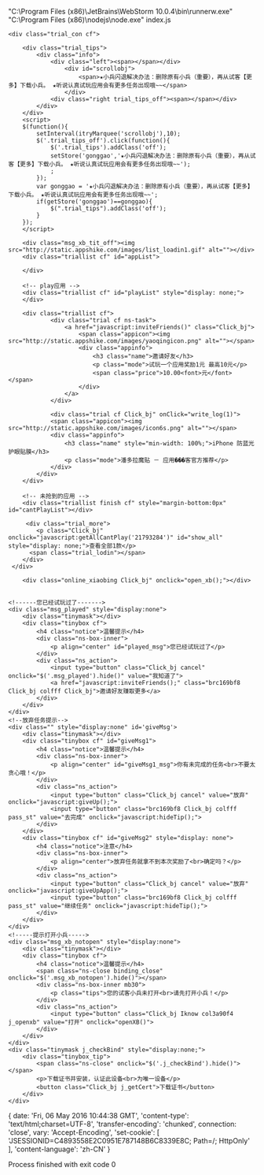 "C:\Program Files (x86)\JetBrains\WebStorm 10.0.4\bin\runnerw.exe" "C:\Program Files (x86)\nodejs\node.exe" index.js





<meta http-equiv="Content-Type" content="text/html; charset=utf-8">
<meta name="apple-mobile-web-app-capable" content="yes">
<meta http-equiv="Pragma" content="no-cache" />
<meta content="telephone=no" name="format-detection" />
<meta content="email=no" name="format-detection" />
<link href="http://static.appshike.com/css/basecss.css?v=20160202" rel="stylesheet" type="text/css">
<script type="text/javascript" charset="utf-8" src="http://static.appshike.com/js/jquery.min.1.11.1.js"></script>
<script type="text/javascript" charset="utf-8" src="http://static.appshike.com/js/shike.js?v=1"></script>

<script type="text/javascript">
    $(function(){
        if(!/micromessenger/i.test(navigator.userAgent)){
            setMenu();
        }
    })
</script>

<!doctype html>
<html>
<head>
<title>试玩列表</title>
<link href="http://static.appshike.com/css/listcss.css" media="all" rel="stylesheet" type="text/css">
<script type="text/javascript">
function itryMarquee(target){
	var initNum = Math.ceil($('#'+target).width()/$('#'+target+' span:eq(0)').width());
	$('#'+target).html(new Array(initNum+2).join($('#'+target).html()));
	var pos = parseInt($('#'+target+' span:eq(1)').offset().left-$('#'+target+' span:eq(0)').offset().left,10);
	var obj = $('#'+target)[0];
	return function(){
		if(pos == obj.scrollLeft){
			obj.scrollLeft = 1;
		}else{
			obj.scrollLeft++;
		}
	};
}
	 var payFlag = 0;  //控制跳到缺货页面 0-有付费应用 1-没有付费应用
     var doingAppid='';
     var doingOrderid='';
     var doingDetails_url='';
     var doingBundleId='';
     var doingProcessName='';
     var doingStatus='r0';
     var noPlay = '0';
	 token = 'C723BD5CD22203560E1A011CFEE968C1';
	 var timer=null;
	 $(function(){
		 $(window).bind("pageshow",function(event){
			 if(event.originalEvent.persisted){
				 $('.msg_xb_notopen').hide();
			 }
			 if(timer!=null){
				 clearInterval(timer);
			 }
			 init();
	     });
	 });
	 function init(){
		 bridgeCallHideMenu();
         try{getXBStatus()}catch(e){};
         if(""==1){
             removeStore(shokey_param_key);
             setStore(shokey_param_key, 'FCDA63C88010782F5867CB8E79CD29FE');
         }else{
             checkLegal();
         }
         if(!'true'=='true'){
        	 $('.wrap').css("padding","0px");
         }else if(!/micromessenger/i.test(navigator.userAgent) && 'offline_xiaobing'=='online_xiaobing'){
        	 $('#appList').click(function(){
        		 $('.offline_xiaobing').length>0 && $('.msg_xb_notopen').show();
	        	 $('.j_openxb').click(function(){
	        		 try{getXBStatus()}catch(e){};
	        	 });
        	 });
         }
         getApp('21793284','FCDA63C88010782F5867CB8E79CD29FE');//试玩列表
         getPlay('21793284');
         getCantPlay('21793284');
	 }

     //检查关监狱
     function checkLegal(){
         var data = {
             oid_md5:'FCDA63C88010782F5867CB8E79CD29FE',
             cur_oid_md5: $.trim(getStore(shokey_param_key)),
             r:+new Date()
         };
         $.post("/shike/checkLegal",data,function(s){
             if(s.status=='0'||s.status=='1'||s.status=='4'){
                 removeStore(shokey_param_key);
                 setStore(shokey_param_key, s.cur_oid_md5);
             }else if(s.status=='2'){
                 location.href = s.url;
             }else if(s.status=='3'){
                 location.href = s.url;
             }
         },"json");
     }
     function getwxurl(url){
    	 if(/micromessenger/i.test(navigator.userAgent)){
    		 return url+(url.indexOf('?')>0?'&':'?')+'&micromessage=true';
    	 }else{
    		 return url;
    	 }
     }

	 //app
     function getApp(user_id,oid_md5){
    	 $('#appList').html('');
         doingAppid='';
         doingOrderid='';
         doingDetails_url='';
         doingBundleId='';
         doingProcessName='';
         doingStatus='r0';
         var allApp = [];
         var repeatApp = [];
         $.ajax({
    		 type:"post",
    		 url:"/shike/getApplist/"+user_id+"/"+oid_md5,
    		 data:{r:+new Date()},
    		 async:false,
    		 success:function (back,status,xhr) {

             if(back != null && back.length >0){
                $('#appList').show();
                var appendStr = "";
                var appendZeroStr = "";
                $.each(back,function(i,n){
                	if($.inArray(n.appid, allApp)>-1){
                		if($.inArray(n.appid, repeatApp)==-1){
                			repeatApp.push(n.appid);
                		}
                	}
                	allApp.push(n.appid);
                    if(n.status==0 || n.status==-9){
                    	var ss = '等待下载 ';
                    	if(n.status==-9){
                    		ss = '等待复制关键词 ';
                    	}else{
                    		doingStatus='r1';
                    	}
                    	appendStr +=
                    	"<div class='trial cf Click_bj' name='play_"+n.appid+"' onclick=\"btnStatus('21793284','"+n.order_id+"','"+n.appid+"','"+n.details_url+"','"+n.order_status_disp+"')\">"+
                             "<span class='appicon'><img src='"+n.icon+"' alt=''></span>"+
                             "<div class='appinfo'>"+
                                 "<h3 class='name'><font style='color:#ed1c24;font-size: 36px;' id='show_status'>"+ss+"</font><font id='deling_time' style='color:#ed1c24;font-size: 36px;'></font></h3>"+
                                 "<p class='mode'><span>"+n.type_name+"</span><span>剩余"+n.order_status_disp+"份</span></p>"+
                                 "<span class='price' name='canplay"+n.appid+"'>"+changeTwoDecimal_f(n.down_price)+"<font>元</font></span>"+
                             "</div>"+
                     	"</div>"
                    	doingAppid = n.appid;
                    	doingOrderid = n.order_id;
                    	doingDetails_url = n.details_url;
                    	doingBundleId = n.bundle_id;
                    	doingProcessName = n.process_name;
                      	var now = new Date(xhr.getResponseHeader("Date")).getTime() || new Date().getTime();
                    	var ct=n.s_time.substring(0,19).replace("-","/").replace("-","/");
                 		var clickTime = new Date(ct).getTime();
                     	if( n.status==-9&&n.s_time!=''){
                     		//2分钟
                     		if((clickTime+120000-now)>0){
                    			countDown(clickTime+120000-now);
                     		}
                    	}else{
                    		//10等待下载
                    		getStatus(clickTime+600000-now);
                    	}
                     }else{
                    	 var appstr =
                    		 "<div class='trial cf Click_bj' name='play_"+n.appid+"' onclick=\"btnStatus('21793284','"+n.order_id+"','"+n.appid+"','"+n.details_url+"','"+n.order_status_disp+"')\">"+
		                             "<span class='appicon'><img src='"+n.icon+"' alt=''></span>"+
		                             "<div class='appinfo'>"+
		                                 "<h3 class='name'>"+n.search_word+"</h3>"+
		                                 "<p class='mode'><span>"+n.type_name+"</span><span>剩余"+n.order_status_disp+"份</span></p>"+
		                                 "<span class='price' name='canplay"+n.appid+"'>"+changeTwoDecimal_f(n.down_price)+"<font>元</font></span>"+
		                             "</div>"+
		                     "</div>"
                    	 if(n.order_status_disp>0){
	                    	 appendStr += appstr;
                    	 }else{
                    		 appendZeroStr += appstr;
                    	 }
                     }
                });
                $('#appList').append(appendStr+appendZeroStr);

             }else{
                $('#appList').hide();
                appFlag = 1;
             }
         }});
     }

	function changeTwoDecimal_f(x) {
		return isNaN(x)?0:Number(x).toFixed(2);
	}

	 //play
     function getPlay(user_id){
    	 $('#playList').html('');
         $.post("/shike/playAppList/"+user_id, {r:+new Date()}, function (back) {
             if(back != null && back.length >0){
                $('#playList').show();
                var url = getwxurl("/shike/playAppDetails/APPID/ORDERID/USER_ID?play_url=PLAY_URL");
                $.each(back,function(i,n){
                	var order_status_disp_play;
                	if(n.order_number == '-1'){
                    	var leaveNum = Number(200000)-Number(n.click_number);
                		order_status_disp_play = leaveNum>0?leaveNum:9;
                	}else{
                		var leaveNum = Number(n.under_number)-Number(n.click_number);
                		order_status_disp_play = leaveNum>0?leaveNum:9;
                	}
                    $('#playList').append(
                    	     "<div class='trial cf'><a href='"+url.replace('APPID', n.appid).replace('ORDERID',n.order_id).replace('USER_ID',user_id).replace('PLAY_URL',n.play_url)+"' class='Click_bj'>"+
                    		 	"<span class='appicon'><img src='"+ n.icon+"' alt=''></span>"+
                    		     "<div class='appinfo'>"+
                    		     	"<h3 class='name'>"+ n.search_word+"</h3>"+
                    		         "<p class='mode'><span>"+ n.type_name +"</span><span>剩余"+ order_status_disp_play+"份</span></p>"+
                    		         "<span class='play'>Play</span>"+
                    		     "</div>"+
                    		 "</a></div>"
                    		);
                });
             }else{
                $('#playList').hide();
                payFlag = 1;
                noPlay = '1';
             }
         }, "json");
     }


     //cantPlayList
     function getCantPlay(user_id){
    	 $('#cantPlayList').html('');
         $.post("/shike/cantPlayLists/"+user_id, {flg:3,r:+new Date()}, function (back) {
        	 var dataObj=eval(back[0].notPlayList);
        	 var arr = [0];
        	 if(!(back[0].playList.indexOf('no')>-1)){
        		 arr = eval(back[0].playList);
        	 }else{
        		 var num = back[0].playList.split(':')[1];
        		 if(num>dataObj.length){
        			 $('#show_all').show();
        			 $('#show_all').html('查看全部'+num+'款');
        		 }
        	 }
              if(dataObj != null && dataObj.length>0){
                 $('#cantPlayList').show();
                 $.each(dataObj,function(i,n){
                	 if(document.getElementsByName("canplay"+n.appid).length == 0){
                		 if($.inArray(n.appid, arr)==-1){
		                  	 $('#cantPlayList').append(
		                  			 "<div class='trial cf'><a href='javascript:ishadPlay(1);' class='warm_prompt Click_bj'>"+
		                  		 		"<span class='appicon'><img src='"+ n.icon+"' alt='''></span>"+
		                  		     	"<div class='appinfo'>"+
		                  		     	"<h3 class='name'>"+ n.name+"</h3>"+
		                  		        "<p class='mode'><span>"+n.type_name+"</span><span>剩余0份</span></p>"+
		                  		        "<span class='price'>"+n.moneyDisp+"<font>元</font></span>"+
		                  		    	"</div>"+
		                  		 	"</a></div>"
		                          );
                		 }
                	 }
                 });
             }else{
                 $('#cantPlayList').hide();
             }
         }, "json");
     }
     //cantPlayList
     function getAllCantPlay(user_id){
    	 $('#show_all').hide();
         $.post("/shike/cantPlayLists/"+user_id, {flg:0,r:+new Date()}, function (back) {
        	 var dataObj=eval(back[0].notPlayList);
        	 var arr = [0];
        	 if(!(back[0].playList.indexOf('no')>-1)){
        		 arr = eval(back[0].playList);
        	 }
              if(dataObj != null && dataObj.length>0){
                 $('#cantPlayList').show();
                 $('#cantPlayList').html('');
                 $.each(dataObj,function(i,n){
                	 if(document.getElementsByName("canplay"+n.appid).length == 0){
                		 if($.inArray(n.appid, arr)==-1){
		                  	 $('#cantPlayList').append(
		                  			 "<div class='trial cf'><a href='javascript:ishadPlay(1);' class='warm_prompt Click_bj'>"+
		                  		 		"<span class='appicon'><img src='"+ n.icon+"' alt='''></span>"+
		                  		     	"<div class='appinfo'>"+
		                  		     	"<h3 class='name'>"+ n.name+"</h3>"+
		                  		        "<p class='mode'><span>"+n.type_name+"</span><span>剩余0份</span></p>"+
		                  		        "<span class='price'>"+n.moneyDisp+"<font>元</font></span>"+
		                  		    	"</div>"+
		                  		 	"</a></div>"
		                          );
                		 }
                	 }
                 });
             }
         }, "json");
     }

//跳转到邀请好友
function inviteFriends(){
	if(/micromessenger/i.test(navigator.userAgent)){
		location.href=openWxUrl+"&redirect_uri=http%3A%2F%2Fitry.com%2Fitry%2Finvite%2FtoInviteFriendsNew2&response_type=code&scope=snsapi_base&state="+'21793284'+"_2#wechat_redirect";
	}else{
		location.href='http://i.appshike.com/itry/invite/toInviteFriendsOfXB?type=2';
	}
}
//时间差
function compareMinutes(dateClick){
	var dateClick2=new Date();
	var date3=dateClick2.getTime()-dateClick;	//时间差的毫秒数
	var minutes=Math.floor(date3/(60*1000));	//计算小时数后剩余的毫秒数
	return minutes;
}
function getStatus(timer){
	if(doingAppid!=''){
        $.post("/shike/getAppStatus/"+doingBundleId+"/"+'21793284'+"/"+doingProcessName, {}, function (back) {
        	if(back.error=='false'){
        		if(back.flg=='downloading'){
        			//下载中
        			$('#show_status').html('下载中 ');
        			doingStatus='r2';

        		}else if(back.flg=='waitOpen'){
        			doingStatus='r3';
        			//等待打开
        			$('#show_status').html('等待打开 ');
        			if(back.timer!=''&&back.timer.indexOf('-')==-1){
        				countDown(back.timer);
        			}
        		}else if(back.flg=='waitValidate'){
        			doingStatus='r4';
        			$('#show_status').html('等待验证 ');
        		}else{
        			if(timer!=''&&timer.indexOf('-')==-1){
        				countDown(timer);
        			}
        		}
        	}
		}, "json");
	}
}
function countDown(time){
    sys_second = parseInt(time/1000,10);
    timer = setInterval(function(){
        if (sys_second > 1) {
            sys_second -= 1;
            var hour = Math.floor((sys_second / 3600) % 24);
            var minute = Math.floor((sys_second / 60) % 60);
            var second = Math.floor(sys_second % 60);
            hour = hour<10?"0"+hour:hour;//计算小时
            minute=minute<10?"0"+minute:minute;//计算分钟
            second=second<10?"0"+second:second;//计算秒杀
            $("#deling_time").html(''+minute+':'+second );
        } else {
            clearInterval(timer);
            if(sys_second==1){
            	init();
            }
        }
    }, 1000);
}
function agree(o){
	$(o).toggleClass("agree");
	$(".tit .bnt").toggleClass("bntb7b7b7");
}

function download(){
	if(!/micromessenger/i.test(navigator.userAgent) && !/9_3/.test(navigator.userAgent)){
		location.href = '/itry/dl_step1';
	}else{
		if($(".tit .bnt").hasClass("bntb7b7b7"))return;
		show_download_xb(1);
	}
}

function write_log(val){
    $.post("/api/write_click_log",{user_id:'21793284'},function(s){
    },"html");
	window.open("https://wap.koudaitong.com/v2/goods/271g8tjeevjfs");
}
</script>
</head>
<body>
<div class="wrap">

    <div class="trial_con cf">

        <div class="trial_tips">
            <div class="info">
                <div class="left"><span></span></div>
                    <div id="scrollobj">
                        <span>★小兵闪退解决办法：删除原有小兵（重要），再从试客【更多】下载小兵。 ★听说认真试玩应用会有更多任务出现哦~~</span>
                    </div>
                <div class="right trial_tips_off"><span></span></div>
            </div>
        </div>
        <script>
	    $(function(){
	    	setInterval(itryMarquee('scrollobj'),10);
            $('.trial_tips_off').click(function(){
                $('.trial_tips').addClass('off');
                setStore('gonggao','★小兵闪退解决办法：删除原有小兵（重要），再从试客【更多】下载小兵。 ★听说认真试玩应用会有更多任务出现哦~~');
                ;
            });
            var gonggao = '★小兵闪退解决办法：删除原有小兵（重要），再从试客【更多】下载小兵。 ★听说认真试玩应用会有更多任务出现哦~~';
            if(getStore('gonggao')==gonggao){
            	$(".trial_tips").addClass('off');
            }
	    });
	    </script>

        <div class="msg_xb_tit_off"><img src="http://static.appshike.com/images/list_loadin1.gif" alt=""></div>
        <div class="triallist cf" id="appList">

        </div>

        <!-- play应用 -->
        <div class="triallist cf" id="playList" style="display: none;">
        </div>

        <div class="triallist cf">
	        	<div class="trial cf ns-task">
	        		<a href="javascript:inviteFriends()" class="Click_bj">
		                <span class="appicon"><img src="http://static.appshike.com/images/yaoqingicon.png" alt=""></span>
		                <div class="appinfo">
		                    <h3 class="name">邀请好友</h3>
		                    <p class="mode">试玩一个应用奖励1元 最高10元</p>
		                    <span class="price">10.00<font>元</font></span>
		                </div>
	            	</a>
	            </div>

	            <div class="trial cf Click_bj" onClick="write_log(1)">
                <span class="appicon"><img src="http://static.appshike.com/images/icon6s.png" alt=""></span>
                <div class="appinfo">
                    <h3 class="name" style="min-width: 100%;">iPhone 防蓝光护眼贴膜</h3>
                    <p class="mode">潘多拉魔贴 － 应用���客官方推荐</p>
                </div>
            </div>
        </div>

        <!-- 未抢到的应用 -->
        <div class="triallist finish cf" style="margin-bottom:0px" id="cantPlayList"></div>

         <div class="trial_more">
            <p class="Click_bj" onclick="javascript:getAllCantPlay('21793284')" id="show_all" style="display: none;">查看全部1款</p>
          <span class="trial_lodin"></span>
        </div>
     </div>

        <div class="online_xiaobing Click_bj" onclick="open_xb();"></div>


    <!------您已经试玩过了------->
    <div class="msg_played" style="display:none">
    	<div class="tinymask"></div>
        <div class="tinybox cf">
       		<h4 class="notice">温馨提示</h4>
            <div class="ns-box-inner">
            	<p align="center" id="played_msg">您已经试玩过了</p>
            </div>
            <div class="ns_action">
            	<input type="button" class="Click_bj cancel" onclick="$('.msg_played').hide()" value="我知道了">
                <a href="javascript:inviteFriends();" class="brc169bf8 Click_bj colfff Click_bj">邀请好友赚取更多</a>
            </div>
        </div>
    </div>
    <!--放弃任务提示-->
    <div class="" style="display:none" id='giveMsg'>
    	<div class="tinymask"></div>
        <div class="tinybox cf" id="giveMsg1">
        	<h4 class="notice">温馨提示</h4>
            <div class="ns-box-inner">
            	<p align="center" id="giveMsg1_msg">你有未完成的任务<br>不要太贪心哦！</p>
            </div>
            <div class="ns_action">
                <input type="button" class="Click_bj cancel" value="放弃" onclick="javascript:giveUp();">
                <input type="button" class="brc169bf8 Click_bj colfff pass_st" value="去完成" onclick="javascript:hideTip();">
            </div>
        </div>
        <div class="tinybox cf" id="giveMsg2" style="display: none">
        	<h4 class="notice">注意</h4>
            <div class="ns-box-inner">
            	<p align="center">放弃任务就拿不到本次奖励了<br>确定吗？</p>
            </div>
            <div class="ns_action">
                <input type="button" class="Click_bj cancel" value="放弃" onclick="javascript:giveUpApp();">
                <input type="button" class="brc169bf8 Click_bj colfff pass_st" value="继续任务" onclick="javascript:hideTip();">
            </div>
        </div>
    </div>
    <!-----提示打开小兵----->
    <div class="msg_xb_notopen" style="display:none">
    	<div class="tinymask"></div>
        <div class="tinybox cf">
        	<h4 class="notice">温馨提示</h4>
            <span class="ns-close binding_close" onclick="$('.msg_xb_notopen').hide()"></span>
            <div class="ns-box-inner mb30">
            	<p class="tips">您的试客小兵未打开<br>请先打开小兵！</p>
            </div>
            <div class="ns_action">
                <input type="button" class="Click_bj Iknow col3a90f4 j_openxb" value="打开" onclick="openXB()">
            </div>
        </div>
    </div>
    <div class="tinymask j_checkBind" style="display:none;">
    	<div class="tinybox_tip">
    		<span class="ns-close" onclick="$('.j_checkBind').hide()"></span>
    		<p>下载证书并安装，认证此设备<br>为唯一设备</p>
    		<button class="Click_bj j_getCert">下载证书</button>
    	</div>
    </div>
</div>
<script type="text/jscript">
$(function(){
	$(".cancel,.ns-close").click(function(){
		$(".msg_played,.msg_not_task,.msg_xb_notopen").hide();
	});

	$(".online_xiaobing").click(function(){
		if(doingAppid!=''){
			$("#giveMsg1_msg").html('<p>你有未完成的任务<br>赶快去完成吧！</p>');
			$("#giveMsg").css("display","block");
		}else{
			$(".msg_xb_tit_off").addClass("msg_xb_tit")
			setTimeout(function(){
				$(".msg_xb_tit_off").removeClass("msg_xb_tit")
			},1500);
		}
	});

});

function giveUpApp(){
	$("#giveMsg").css("display","none");
	$.ajax({
        type : "post",
        url : "/shike/giveupApp",
        data : {appid:doingAppid,order_id:doingOrderid,doingStatus:doingStatus,user_id:'21793284'},
        dataType: 'text',
        async : false,
        success : function(back){
            	if(back=='1'){
	                doingAppid='';
	                doingOrderid='';
	                doingDetails_url='';
	            	init();
            	}
       	 }
    });
}
function giveUp(){
	$("#giveMsg1").css("display","none");
	$("#giveMsg2").css("display","block");

}
function hideTip(){
	$("#giveMsg").hide();
	$("#giveUpMsg").hide();
	location.href = getwxurl(doingDetails_url);
}

    function ishadPlay(a){
    	if(a==1){
    		$('#played_msg').html('<p>哎呀～已经被抢光了!等等看吧</p>');
    	}else{
    		$('#played_msg').html('<p>该应用正在投放,但您已经试玩过了</p>');
    	}
  		$(".msg_played").css("display","block");
    }

    function btnStatus(user_id,order_id,appid,detail_url,leave_num){

    	if("true" && $('.offline_xiaobing').length>0 && 'offline_xiaobing'=='online_xiaobing'){
    		if(/micromessenger/i.test(navigator.userAgent)){
    			alert_Iknow('您的试客小兵未打开</br >请先返回桌面打开小兵！','我知道了');
    		}else{
	       		$('.msg_xb_notopen').show();
	        	$('.j_openxb').click(function(){
	        		try{getXBStatus()}catch(e){};
	        	});
	        	$('.ts_number').click(function(){$('.msg_xb_notopen').hide();});
    		}
	        return false;
        }
    	if(doingAppid==''||doingAppid==appid){
    		if(doingAppid!=appid){
            	if(leave_num<=0){
                	$('#played_msg').html('<p>哎呀～暂时被抢光了!等等看吧</p>');
              		$(".msg_played").css("display","block");
              		return;
            	}
		    	$.ajax({
		            type : "post",
		            url : "/shike/getIsDownApp",
		            data : {appid:appid,user_id:user_id,order_id:order_id},
		            dataType: 'text',
		            async : false,
		            success : function(back){
		            	if(back=="-1"){
		            		$('#played_msg').html('<p>哎呀~您已经下载过这个应用了~</p>');
		        			$(".msg_played").css("display","block");
		            	}else if(back=='-99'){
		            		if(/micromessenger/i.test(navigator.userAgent)){
			            		safariopen_tips();
		            		}else{
			            		$('.j_checkBind').show();
			            		$('.j_getCert').click(function(){
			            			location.href = '/itry/mdm2';
			            		});
		            		}
		            	}else if(isNumber(back)){

		                	$.ajax({
		                        type : "post",
		                        url : "/shike/user_click_record",
		                        data : {appid:appid,user_id:user_id,order_Id:order_id,type:"app"},
		                        dataType: 'text',
		                        async : false,
		                        success : function(num){
		                        	if(num=="-1"){
		                        		$('#played_msg').html('<p>哎呀~已经被抢光了!等等看吧</p>');
		                        		$(".msg_played").show();
		                        	}else{
		                        		location.href = getwxurl(detail_url);
		                        	}
		                        }
		                    });
		                }
		           	 }
		        });
		}else{
			$.ajax({

		    });
		}

    	}else{
			$("#noguan").css("display","block");
			$("#iknow").css("display","none");
    		$("#giveMsg").css("display","block");
    		$("#nowanmsg").html('<p>你有未完成的任务<br>不要太贪心哦！</p>');
    	 }
    }

    function openXB(){
    	location.href = "itry://card/show";
    }

    $(function(){
    	var isHidden = false;
    	try {window.localStorage.store='';}catch(e){isHidden=true;}
    	if(isHidden){
    		var isPad = /ipad/i.test(navigator.userAgent);
    		$('.wrap').append('<div class="incognito cf" style="position: fixed;">\
    	    <div class="incognito_tip cf">\
    	    	<img src="http://static.appshike.com/images/incognito_tipimg.png" alt="">\
    	    	<p>\
    	    		您正在使用无痕浏览，暂时无法使用应用试客<br>\
    					请点击右'+(isPad?'上':'下')+'角按钮 关闭无痕浏览\
    	    	</p>\
    	    </div>\
    	    <span class="'+(isPad?'top_tips':'bottom_tips')+'"></span>\
    		</div>');
    		document.ontouchmove=function(){return false;}
    	}
    });
</script>
</body>
</html>

{ date: 'Fri, 06 May 2016 10:44:38 GMT',
  'content-type': 'text/html;charset=UTF-8',
  'transfer-encoding': 'chunked',
  connection: 'close',
  vary: 'Accept-Encoding',
  'set-cookie': [ 'JSESSIONID=C4893558E2C0951E787148B6C8339E8C; Path=/; HttpOnly' ],
  'content-language': 'zh-CN' }

Process finished with exit code 0



　